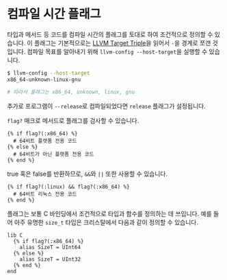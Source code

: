 # 컴파일 시간 플래그

타입과 메서드 등 코드를 컴파일 시간의 플래그를 토대로 하여 조건적으로 정의할 수 있습니다. 이 플래그는 기본적으로는 [LLVM Target Triple](http://llvm.org/docs/LangRef.html#target-triple)을 읽어서 `-`을 경계로 쪼갠 것입니다. 컴파일 목표를 알아내기 위해 `llvm-config --host-target`을 실행할 수 있습니다.

```bash
$ llvm-config --host-target
x86_64-unknown-linux-gnu

# 따라서 플래그는 x86_64, unknown, linux, gnu
```

추가로 프로그램이 `--release`로 컴파일되었다면 `release` 플래그가 설정됩니다.

`flag?` 매크로 메서드로 플래그를 검사할 수 있습니다.

```crystal
{% if flag?(:x86_64) %}
  # 64비트 플랫폼 전용 코드
{% else %}
  # 64비트가 아닌 플랫폼 전용 코드
{% end %}
```

true 혹은 false를 반환하므로, `&&`와 `||` 또한 사용할 수 있습니다.

```crystal
{% if flag?(:linux) && flag?(:x86_64) %}
  # 64비트 리눅스 전용 코드
{% end %}
```

플래그는 보통 C 바인딩에서 조건적으로 타입과 함수를 정의하는 데 쓰입니다. 예를 들어 아주 유명한 `size_t` 타입은 크리스탈에서 다음과 같이 정의할 수 있습니다.

```crystal
lib C
  {% if flag?(:x86_64) %}
    alias SizeT = UInt64
  {% else %}
    alias SizeT = UInt32
  {% end %}
end
```
